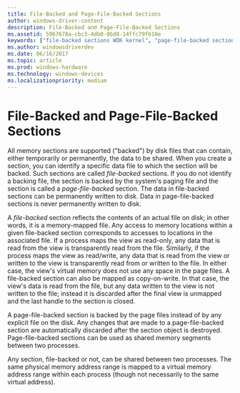 ```yaml
---
title: File-Backed and Page-File-Backed Sections
author: windows-driver-content
description: File-Backed and Page-File-Backed Sections
ms.assetid: 5967678a-cbc3-4db0-86d8-14ffc79f610e
keywords: ["file-backed sections WDK kernel", "page-file-backed sections WDK kernel", "backed memory sections WDK kernel", "paged file backups WDK kernel", "temporarily shared data WDK kernel", "permanently shared data WDK kernel", "memory sections WDK kernel", "section objects WDK kernel"]
ms.author: windowsdriverdev
ms.date: 06/16/2017
ms.topic: article
ms.prod: windows-hardware
ms.technology: windows-devices
ms.localizationpriority: medium
---
```


# File-Backed and Page-File-Backed Sections





All memory sections are supported ("backed") by disk files that can contain, either temporarily or permanently, the data to be shared. When you create a section, you can identify a specific data file to which the section will be backed. Such sections are called *file-backed* sections. If you do not identify a backing file, the section is backed by the system's paging file and the section is called a *page-file-backed* section. The data in file-backed sections can be permanently written to disk. Data in page-file-backed sections is never permanently written to disk.

A *file-backed* section reflects the contents of an actual file on disk; in other words, it is a memory-mapped file. Any access to memory locations within a given file-backed section corresponds to accesses to locations in the associated file. If a process maps the view as read-only, any data that is read from the view is transparently read from the file. Similarly, if the process maps the view as read/write, any data that is read from the view or written to the view is transparently read from or written to the file. In either case, the view's virtual memory does not use any space in the page files. A file-backed section can also be mapped as copy-on-write. In that case, the view's data is read from the file, but any data written to the view is not written to the file; instead it is discarded after the final view is unmapped and the last handle to the section is closed.

A page-file-backed section is backed by the page files instead of by any explicit file on the disk. Any changes that are made to a page-file-backed section are automatically discarded after the section object is destroyed. Page-file-backed sections can be used as shared memory segments between two processes.

Any section, file-backed or not, can be shared between two processes. The same physical memory address range is mapped to a virtual memory address range within each process (though not necessarily to the same virtual address).

 

 




